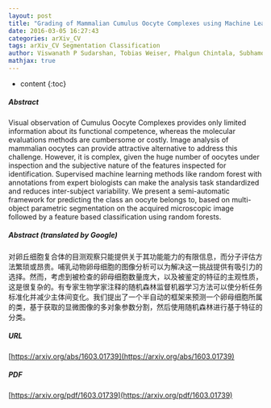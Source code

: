 ```yaml
---
layout: post
title: "Grading of Mammalian Cumulus Oocyte Complexes using Machine Learning for in Vitro Embryo Culture"
date: 2016-03-05 16:27:43
categories: arXiv_CV
tags: arXiv_CV Segmentation Classification
author: Viswanath P Sudarshan, Tobias Weiser, Phalgun Chintala, Subhamoy Mandal, Rahul Dutta
mathjax: true
---
```


* content
{:toc}

##### Abstract
Visual observation of Cumulus Oocyte Complexes provides only limited information about its functional competence, whereas the molecular evaluations methods are cumbersome or costly. Image analysis of mammalian oocytes can provide attractive alternative to address this challenge. However, it is complex, given the huge number of oocytes under inspection and the subjective nature of the features inspected for identification. Supervised machine learning methods like random forest with annotations from expert biologists can make the analysis task standardized and reduces inter-subject variability. We present a semi-automatic framework for predicting the class an oocyte belongs to, based on multi-object parametric segmentation on the acquired microscopic image followed by a feature based classification using random forests.

##### Abstract (translated by Google)
对卵丘细胞复合体的目测观察只能提供关于其功能能力的有限信息，而分子评估方法繁琐或昂贵。哺乳动物卵母细胞的图像分析可以为解决这一挑战提供有吸引力的选择。然而，考虑到被检查的卵母细胞数量庞大，以及被鉴定的特征的主观性质，这是很复杂的。有专家生物学家注释的随机森林监督机器学习方法可以使分析任务标准化并减少主体间变化。我们提出了一个半自动的框架来预测一个卵母细胞所属的类，基于获取的显微图像的多对象参数分割，然后使用随机森林进行基于特征的分类。

##### URL
[https://arxiv.org/abs/1603.01739](https://arxiv.org/abs/1603.01739)

##### PDF
[https://arxiv.org/pdf/1603.01739](https://arxiv.org/pdf/1603.01739)


